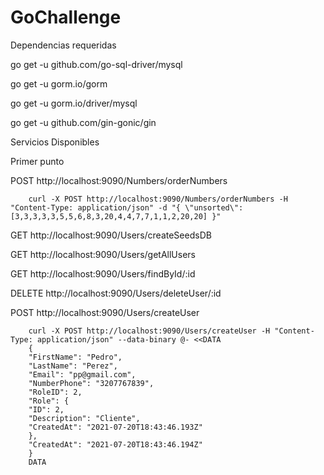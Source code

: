 # GoChallenge

Dependencias requeridas

go get -u github.com/go-sql-driver/mysql

go get -u gorm.io/gorm

go get -u gorm.io/driver/mysql

go get -u github.com/gin-gonic/gin

Servicios Disponibles

Primer punto

POST
http://localhost:9090/Numbers/orderNumbers

        curl -X POST http://localhost:9090/Numbers/orderNumbers -H "Content-Type: application/json" -d "{ \"unsorted\": [3,3,3,3,3,5,5,6,8,3,20,4,4,7,7,1,1,2,20,20] }"


GET
http://localhost:9090/Users/createSeedsDB

GET
http://localhost:9090/Users/getAllUsers

GET
http://localhost:9090/Users/findById/:id

DELETE
http://localhost:9090/Users/deleteUser/:id

POST
http://localhost:9090/Users/createUser

        curl -X POST http://localhost:9090/Users/createUser -H "Content-Type: application/json" --data-binary @- <<DATA
        {
        "FirstName": "Pedro",
        "LastName": "Perez",
        "Email": "pp@gmail.com",
        "NumberPhone": "3207767839",
        "RoleID": 2,
        "Role": {
        "ID": 2,
        "Description": "Cliente",
        "CreatedAt": "2021-07-20T18:43:46.193Z"
        },
        "CreatedAt": "2021-07-20T18:43:46.194Z"
        }
        DATA
